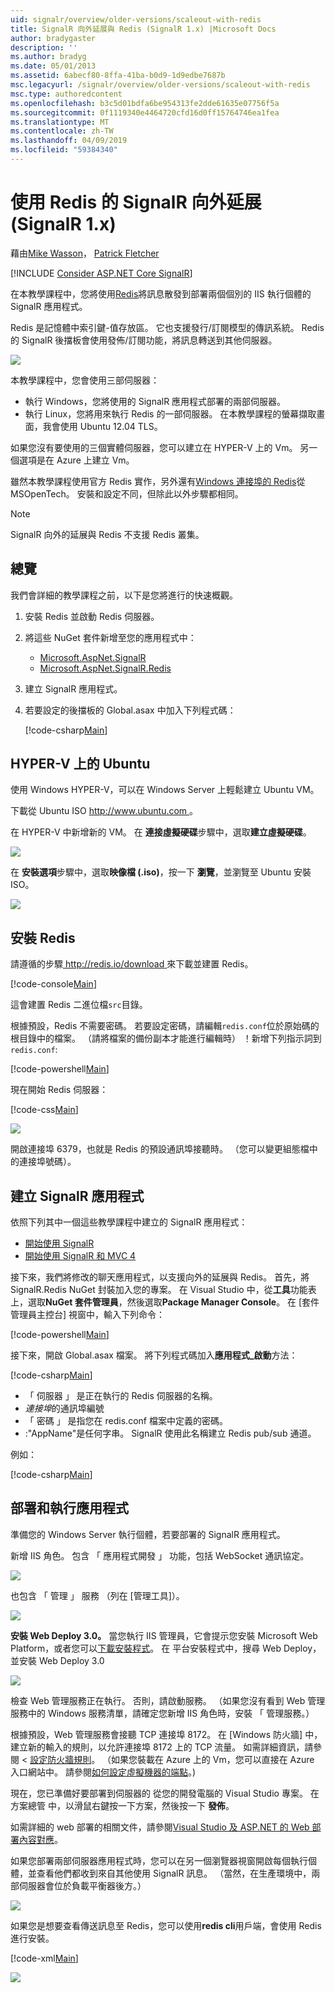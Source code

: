 ```yaml
---
uid: signalr/overview/older-versions/scaleout-with-redis
title: SignalR 向外延展與 Redis (SignalR 1.x) |Microsoft Docs
author: bradygaster
description: ''
ms.author: bradyg
ms.date: 05/01/2013
ms.assetid: 6abecf80-8ffa-41ba-b0d9-1d9edbe7687b
msc.legacyurl: /signalr/overview/older-versions/scaleout-with-redis
msc.type: authoredcontent
ms.openlocfilehash: b3c5d01bdfa6be954313fe2dde61635e07756f5a
ms.sourcegitcommit: 0f1119340e4464720cfd16d0ff15764746ea1fea
ms.translationtype: MT
ms.contentlocale: zh-TW
ms.lasthandoff: 04/09/2019
ms.locfileid: "59384340"
---
```

# <a name="signalr-scaleout-with-redis-signalr-1x"></a>使用 Redis 的 SignalR 向外延展 (SignalR 1.x)

藉由[Mike Wasson](https://github.com/MikeWasson)， [Patrick Fletcher](https://github.com/pfletcher)

[!INCLUDE [Consider ASP.NET Core SignalR](~/includes/signalr/signalr-version-disambiguation.md)]

在本教學課程中，您將使用[Redis](http://redis.io/)將訊息散發到部署兩個個別的 IIS 執行個體的 SignalR 應用程式。

Redis 是記憶體中索引鍵-值存放區。 它也支援發行/訂閱模型的傳訊系統。 Redis 的 SignalR 後擋板會使用發佈/訂閱功能，將訊息轉送到其他伺服器。

![](scaleout-with-redis/_static/image1.png)

本教學課程中，您會使用三部伺服器：

- 執行 Windows，您將使用的 SignalR 應用程式部署的兩部伺服器。
- 執行 Linux，您將用來執行 Redis 的一部伺服器。 在本教學課程的螢幕擷取畫面，我會使用 Ubuntu 12.04 TLS。

如果您沒有要使用的三個實體伺服器，您可以建立在 HYPER-V 上的 Vm。 另一個選項是在 Azure 上建立 Vm。

雖然本教學課程使用官方 Redis 實作，另外還有[Windows 連接埠的 Redis](https://github.com/MSOpenTech/redis)從 MSOpenTech。 安裝和設定不同，但除此以外步驟都相同。

> [!NOTE] 
> 
> SignalR 向外的延展與 Redis 不支援 Redis 叢集。


## <a name="overview"></a>總覽

我們會詳細的教學課程之前，以下是您將進行的快速概觀。

1. 安裝 Redis 並啟動 Redis 伺服器。
2. 將這些 NuGet 套件新增至您的應用程式中： 

    - [Microsoft.AspNet.SignalR](http://nuget.org/packages/Microsoft.AspNet.SignalR)
    - [Microsoft.AspNet.SignalR.Redis](http://nuget.org/packages/Microsoft.AspNet.SignalR.Redis)
3. 建立 SignalR 應用程式。
4. 若要設定的後擋板的 Global.asax 中加入下列程式碼： 

    [!code-csharp[Main](scaleout-with-redis/samples/sample1.cs)]

## <a name="ubuntu-on-hyper-v"></a>HYPER-V 上的 Ubuntu

使用 Windows HYPER-V，可以在 Windows Server 上輕鬆建立 Ubuntu VM。

下載從 Ubuntu ISO [ http://www.ubuntu.com ](http://www.ubuntu.com/)。

在 HYPER-V 中新增新的 VM。 在 **連接虛擬硬碟**步驟中，選取**建立虛擬硬碟**。

![](scaleout-with-redis/_static/image2.png)

在 **安裝選項**步驟中，選取**映像檔 (.iso)**，按一下 **瀏覽**，並瀏覽至 Ubuntu 安裝 ISO。

![](scaleout-with-redis/_static/image3.png)

## <a name="install-redis"></a>安裝 Redis

請遵循的步驟[ http://redis.io/download ](http://redis.io/download)來下載並建置 Redis。

[!code-console[Main](scaleout-with-redis/samples/sample2.cmd)]

這會建置 Redis 二進位檔`src`目錄。

根據預設，Redis 不需要密碼。 若要設定密碼，請編輯`redis.conf`位於原始碼的根目錄中的檔案。 （請將檔案的備份副本才能進行編輯時） ！新增下列指示詞到`redis.conf`:

[!code-powershell[Main](scaleout-with-redis/samples/sample3.ps1)]

現在開始 Redis 伺服器：

[!code-css[Main](scaleout-with-redis/samples/sample4.css)]

![](scaleout-with-redis/_static/image4.png)

開啟連接埠 6379，也就是 Redis 的預設通訊埠接聽時。 （您可以變更組態檔中的連接埠號碼）。

## <a name="create-the-signalr-application"></a>建立 SignalR 應用程式

依照下列其中一個這些教學課程中建立的 SignalR 應用程式：

- [開始使用 SignalR](../getting-started/tutorial-getting-started-with-signalr.md)
- [開始使用 SignalR 和 MVC 4](tutorial-getting-started-with-signalr-and-mvc-4.md)

接下來，我們將修改的聊天應用程式，以支援向外的延展與 Redis。 首先，將 SignalR.Redis NuGet 封裝加入您的專案。 在 Visual Studio 中，從**工具**功能表上，選取**NuGet 套件管理員**，然後選取**Package Manager Console**。 在 [套件管理員主控台] 視窗中，輸入下列命令：

[!code-powershell[Main](scaleout-with-redis/samples/sample5.ps1)]

接下來，開啟 Global.asax 檔案。 將下列程式碼加入**應用程式\_啟動**方法：

[!code-csharp[Main](scaleout-with-redis/samples/sample6.cs)]

- 「 伺服器 」 是正在執行的 Redis 伺服器的名稱。
- *連接埠*的通訊埠編號
- 「 密碼 」 是指您在 redis.conf 檔案中定義的密碼。
- :"AppName"是任何字串。 SignalR 使用此名稱建立 Redis pub/sub 通道。

例如：

[!code-csharp[Main](scaleout-with-redis/samples/sample7.cs)]

## <a name="deploy-and-run-the-application"></a>部署和執行應用程式

準備您的 Windows Server 執行個體，若要部署的 SignalR 應用程式。

新增 IIS 角色。 包含 「 應用程式開發 」 功能，包括 WebSocket 通訊協定。

![](scaleout-with-redis/_static/image5.png)

也包含 「 管理 」 服務 （列在 [管理工具]）。

![](scaleout-with-redis/_static/image6.png)

**安裝 Web Deploy 3.0。** 當您執行 IIS 管理員，它會提示您安裝 Microsoft Web Platform，或者您可以[下載安裝程式](https://go.microsoft.com/fwlink/?LinkId=255386)。 在 平台安裝程式中，搜尋 Web Deploy，並安裝 Web Deploy 3.0

![](scaleout-with-redis/_static/image7.png)

檢查 Web 管理服務正在執行。 否則，請啟動服務。 （如果您沒有看到 Web 管理服務中的 Windows 服務清單，請確定您新增 IIS 角色時，安裝 「 管理服務。）

根據預設，Web 管理服務會接聽 TCP 連接埠 8172。 在 [Windows 防火牆] 中，建立新的輸入的規則，以允許連接埠 8172 上的 TCP 流量。 如需詳細資訊，請參閱 <<c0> [ 設定防火牆規則](https://technet.microsoft.com/library/dd448559(WS.10).aspx)。 （如果您裝載在 Azure 上的 Vm，您可以直接在 Azure 入口網站中。 請參閱[如何設定虛擬機器的端點](https://azure.microsoft.com/documentation/articles/virtual-machines-set-up-endpoints/)。)

現在，您已準備好要部署到伺服器的 從您的開發電腦的 Visual Studio 專案。 在 方案總管 中，以滑鼠右鍵按一下方案，然後按一下 **發佈**。

如需詳細的 web 部署的相關文件，請參閱[Visual Studio 及 ASP.NET 的 Web 部署內容對應](../../../whitepapers/aspnet-web-deployment-content-map.md)。

如果您部署兩部伺服器應用程式時，您可以在另一個瀏覽器視窗開啟每個執行個體，並查看他們都收到來自其他使用 SignalR 訊息。 （當然，在生產環境中，兩部伺服器會位於負載平衡器後方。）

![](scaleout-with-redis/_static/image8.png)

如果您是想要查看傳送訊息至 Redis，您可以使用**redis cli**用戶端，會使用 Redis 進行安裝。

[!code-xml[Main](scaleout-with-redis/samples/sample8.xml)]

![](scaleout-with-redis/_static/image9.png)
